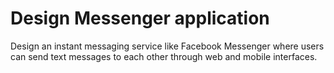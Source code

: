 # Design Messenger application

Design an instant messaging service like Facebook Messenger where users can send text messages to each other through web and mobile interfaces.
